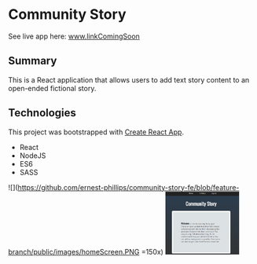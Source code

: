 # Community Story
See live app here: www.linkComingSoon 

## Summary
This is a React application that allows users to
add text story content to an open-ended fictional story.



## Technologies

This project was bootstrapped with [Create React App](https://github.com/facebook/create-react-app).

* React
* NodeJS
* ES6
* SASS

![](https://github.com/ernest-phillips/community-story-fe/blob/feature-branch/public/images/homeScreen.PNG =150x)
<img src="public/images/homeScreen.PNG" alt="homepage screenshot" width="150">

